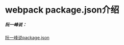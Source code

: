 # webpack package.json介绍

##### 阮一峰说：
[阮一峰说package.json](http://javascript.ruanyifeng.com/nodejs/packagejson.html)
